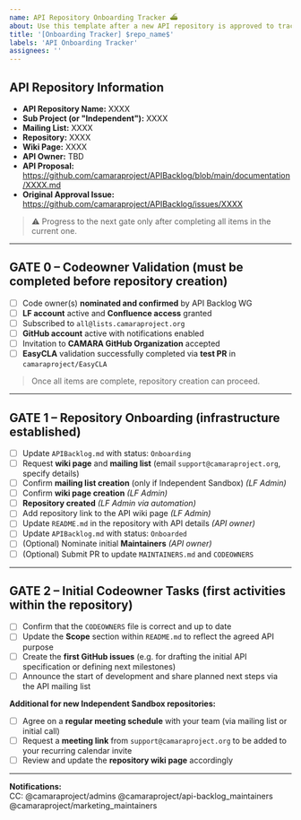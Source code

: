 ```yaml
---
name: API Repository Onboarding Tracker ⛴️
about: Use this template after a new API repository is approved to track onboarding steps.
title: '[Onboarding Tracker] $repo_name$'
labels: 'API Onboarding Tracker'
assignees: ''
---
```

<!-- API & Repository Onboarding Tracker -->

## API Repository Information
- **API Repository Name:** XXXX  
- **Sub Project (or "Independent"):** XXXX  
- **Mailing List:** XXXX  
- **Repository:** XXXX  
- **Wiki Page:** XXXX  
- **API Owner:** TBD  
- **API Proposal:** https://github.com/camaraproject/APIBacklog/blob/main/documentation/XXXX.md  
- **Original Approval Issue:** https://github.com/camaraproject/APIBacklog/issues/XXXX  

> ⚠️ Progress to the next gate only after completing all items in the current one.

---

## GATE 0 – Codeowner Validation (must be completed before repository creation)

- [ ] Code owner(s) **nominated and confirmed** by API Backlog WG  
- [ ] **LF account** active and **Confluence access** granted  
- [ ] Subscribed to `all@lists.camaraproject.org`  
- [ ] **GitHub account** active with notifications enabled  
- [ ] Invitation to **CAMARA GitHub Organization** accepted  
- [ ] **EasyCLA** validation successfully completed via **test PR** in `camaraproject/EasyCLA`  

> Once all items are complete, repository creation can proceed.

---

## GATE 1 – Repository Onboarding (infrastructure established)

- [ ] Update `APIBacklog.md` with status: `Onboarding`  
- [ ] Request **wiki page** and **mailing list** (email `support@camaraproject.org`, specify details)  
- [ ] Confirm **mailing list creation** (only if Independent Sandbox) _(LF Admin)_  
- [ ] Confirm **wiki page creation** _(LF Admin)_  
- [ ] **Repository created** _(LF Admin via automation)_  
- [ ] Add repository link to the API wiki page _(LF Admin)_  
- [ ] Update `README.md` in the repository with API details _(API owner)_  
- [ ] Update `APIBacklog.md` with status: `Onboarded`  
- [ ] (Optional) Nominate initial **Maintainers** _(API owner)_  
- [ ] (Optional) Submit PR to update `MAINTAINERS.md` and `CODEOWNERS`  

---

## GATE 2 – Initial Codeowner Tasks (first activities within the repository)

- [ ] Confirm that the `CODEOWNERS` file is correct and up to date  
- [ ] Update the **Scope** section within `README.md` to reflect the agreed API purpose  
- [ ] Create the **first GitHub issues** (e.g. for drafting the initial API specification or defining next milestones)  
- [ ] Announce the start of development and share planned next steps via the API mailing list  

**Additional for new Independent Sandbox repositories:**  
- [ ] Agree on a **regular meeting schedule** with your team (via mailing list or initial call)  
- [ ] Request a **meeting link** from `support@camaraproject.org` to be added to your recurring calendar invite  
- [ ] Review and update the **repository wiki page** accordingly  

---

**Notifications:**  
CC: @camaraproject/admins @camaraproject/api-backlog_maintainers @camaraproject/marketing_maintainers